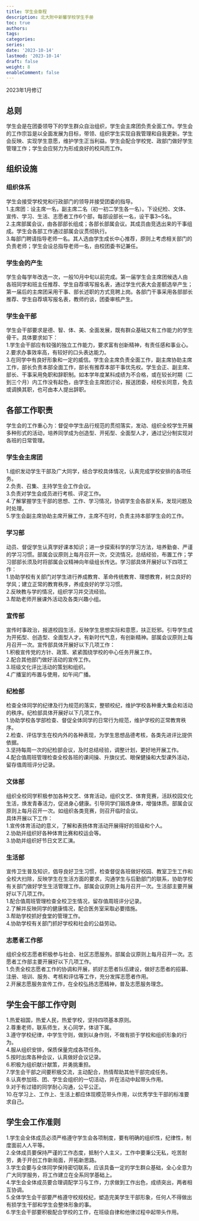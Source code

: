 ```yaml
---
title: 学生会章程
description: 北大附中新馨学校学生手册
toc: true
authors:
tags:
categories:
series:
date: '2023-10-14'
lastmod: '2023-10-14'
draft: false
weight: 8
enableComment: false
---
```


2023年1月修订  
## 总则
学生会是在团委领导下的学生群众自治组织，学生会主席团负责全面工作。学生会的工作宗旨是以全面发展为目标，带领、组织学生实现自我管理和自我更新。学生会反映、实现学生意愿，维护学生正当利益。学生会配合学校党、政部门做好学生管理工作；学生会应努力为形成良好的校风而工作。  
## 组织设施
### 组织体系
学生会接受学校党和行政部门的领导并接受团委的指导。  
1.主席团：设主席一名，副主席二名（初一初二学生各一名）。下设纪检、文体、宣传、学习、生活、志愿者工作6个部，每部设部长一名，设干事3~5名。  
2.主席部属会议，由各部部长组成；各部长部属会议。其成员由竞选出来的干事组成。学生会各部工作通过部属会议贯彻执行。  
3.每部门聘请指导老师一名。其人选由学生成长中心推荐，原则上考虑相关部门的负责老师；学生会设总指导老师一名，由校团委书记兼任。  
### 学生会的产生
学生会每学年改选一次，一般10月中旬以前完成。第一届学生会主席团候选人由各班同学和班主任推荐、学生自荐填写报名表，通过学生代表大会差额选举产生；第一届后的主席团采用干事、部长述职的方式竞聘上岗。各部门干事采用各部部长推荐、学生自荐填写报名表，教师约谈，团委审核产生。
### 学生会干部
学生会干部要求是德、智、体、美、全面发展，既有群众基础又有工作能力的学生骨干。具体要求如下：  
1.学生会干部应有较强的独立工作能力，要求富有创新精神，有责任感和事业心。  
2.要求办事效率高，有较好的口头表达能力。  
3.在同学中有良好形象和一定的威信。学生会主席负责全面工作，副主席协助主席工作，部长负责本部全面工作，部长有推荐本部干事优先权。学生会正、副主席、部长、干事采用免职和辞职制。如本学年度某科成绩为不合格，或在较长时期（二到三个月）内工作没有起色，由学生会主席团讨论，报送团委，经校长同意，免去或调换其职，也可由本人提出辞职。
## 各部工作职责
学生会的工作重心为：督促中学生品行规范的贯彻落实，发动、组织全校学生开展多种形式的活动，培养同学成为创造型、开拓型、全面型人才，通过记分制实现对各班的日常管理。
### 学生会主席团
1.组织发动学生干部及广大同学，结合学校具体情况，认真完成学校安排的各项任务。  
2.负责、召集、主持学生会工作会议。  
3.负责对学生会成员进行考核、评定工作。  
4.了解掌握学生干部的思想、工作、学习情况，协调学生会各部关系，发现问题及时处理。  
5.学生会副主席协助主席开展工作，主席不在时，负责主持本部学生会的工作。
### 学习部
动员、督促学生认真学好课本知识；进一步探索科学的学习方法，培养勤奋、严谨的学习习惯。部属会议原则上每月召开一次，交流情况，总结经验，布置工作；学习部部长须及时将部属会议精神向年级组长传达。学习部具体开展好以下四项工作：  
1.协助学校有关部门对学生进行养成教育、革命传统教育、理想教育，树立良好的学风；建立正常的教育秩序，养成良好的学习习惯。  
2.反映教与学的情况，组织学习并交流经验。  
3.帮助老师开展课外活动及各类兴趣小组。
### 宣传部
宣传时事政治，报道校园生活，反映学生思想实际和意愿，扶正贬邪。引导学生成为开拓型、创造型、全面型人才。有新时代气息，有创新精神。部属会议原则上每月召开一次。宣传部具体开展好以下几项工作：  
1.积极宣传党的方针、政策、紧紧围绕学校的中心任务开展工作。  
2.配合其他部门做好活动的宣传工作。  
3.班级文化评比活动的策划和组织。  
4.广播室的布置与使用，如午间广播。  
### 纪检部
检查全体同学的纪律及行为规范的落实，整顿校纪，维护学校各种重大集会和活动的秩序。纪检部具体开展好以下几项工作。  
1.协助学校各学部检查、督促全体同学的日常行为规范，维护学校的正常教育秩序。  
2.检查、评估学生在校内外的各种表现，为学生思想品德考核，各类先进评比提供依据。  
3.坚持每周一次的纪检部会议，及时总结经验，调整计划，更好地开展工作。  
4.配合值周班管理检查全校各班的课间操、升旗仪式、眼保健操和大型课外活动，留存值周班评分记录。  
### 文体部
组织全校同学积极参加各种文艺、体育活动，组织文艺、体育竞赛，活跃校园文化生活，焕发青春活力，促进身心健康。引导同学们锻炼身体，增强体质。部属会议原则上每月召开一次。如组织各类竞赛，则召开临时会议。  
具体开展以下工作：  
1.宣传体育活动的意义，了解和表扬体育活动开展得好的班级和个人。  
2.协助并组织好各种体育比赛和校运会等。  
3.协助并组织好节日文艺汇演。  
### 生活部
宣传卫生普及知识，倡导良好卫生习惯，检查督促各班做好校园、教室卫生工作和全校大扫除，反映学生在生活方面的要求，沟通学生与后勤部门的联系，协助学校有关部门做好学生生活管理工作。部属会议原则上每月召开一次。生活部主要开展好以下几项工作。  
1.配合值周班管理检查全校卫生情况，留存值周班评分记录。  
2.了解并反映同学的健康情况，配合医务室采取必要措施。  
3.帮助学校抓好食堂的管理工作。  
4.协助学校有关部门抓好学校和社会的公益劳动。  
### 志愿者工作部
组织全校志愿者积极参与社会、社区志愿服务。部属会议原则上每月召开一次。志愿者工作部主要开展好以下几项工作。  
1.负责全校志愿者工作的协调和开展，抓好志愿者队伍建设，做好志愿者的招募、注册、培训、服务、考核和评估等工作，充分发挥志愿者作用。  
2.开展志愿服务宣传工作，在全校弘扬志愿精神，普及志愿服务理念。  
## 学生会干部工作守则
1.热爱祖国，热爱人民，热爱学校，坚持四项基本原则。  
2.尊重老师，联系师生，关心同学，体谅下属。  
3.遵守学校纪律，中学生守则，做到以身作则，不做有损于学校和组织形象的行为。  
4.服从组织安排，保质保量完成各项任务。  
5.按时出席各种会议，认真做好会议记录。  
6.积极为组织献计献策，并勇挑重担。  
7.学生会干部之间要积极交流，主动配合，热情帮助其他干部完成任务。  
8.认真参加班、团、学生会组织的一切活动，并在活动中起带头作用。  
9.对于有过错的同学耐心沟通，公平公正。  
10.在学习上、工作上、生活上都应体现模范带头作用，以优秀学生干部的标准要求自己。
## 学生会工作准则
1.学生会全体成员必须严格遵守学生会各项制度，要有明确的组织性，纪律性，制度面前人人平等。  
2.全体成员要保持严谨的工作态度，抵制个人主义，工作中要秉公无私，吃苦耐劳，勇于开创工作新局面，开拓新思路。  
3.学生会要与全体同学保持密切联系，应该具备一定的学生群众基础，全心全意为广大同学服务，将工作建立在全系同学基础上。  
4.学生会全体成员要合理调配学习与工作，力求做到工作出色，成绩突出，两者相互协调。  
5.全体学生会干部要严格遵守校规校纪，塑造完美学生干部形象，任何人不得做出有损学生干部和学生会整体形象的事。  
6.学生会干部要积极配合学校的工作，在班级自律和他律过程中起带头作用。  